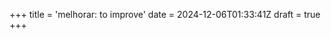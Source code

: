 +++
title = 'melhorar: to improve'
date = 2024-12-06T01:33:41Z
draft = true
+++

<!-- # Melhorar -->

